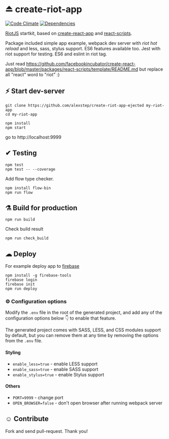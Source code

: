 # ⏏ create-riot-app
[![Code Climate](https://codeclimate.com/github/alexstep/create-riot-app-ejected.png)](https://codeclimate.com/github/alexstep/create-riot-app-ejected)
[![Dependencies](https://david-dm.org/alexstep/create-riot-app-ejected/dev-status.svg)](https://david-dm.org/alexstep/create-riot-app-ejected?type=dev)

[RiotJS](https://github.com/riot/riot) startkit, based on [create-react-app](https://github.com/facebookincubator/create-react-app) and  [react-scripts](https://github.com/facebookincubator/create-react-app/tree/master/packages/react-scripts).


Package included simple app example, webpack dev server with *riot hot reload* and less, sass, stylus support. ES6 features available too.
Jest with riot support for testing. ES6 and eslint in riot tag.

Just read https://github.com/facebookincubator/create-react-app/blob/master/packages/react-scripts/template/README.md but replace all "react" word to "riot" :)


## ⚡ Start dev-server
```
git clone https://github.com/alexstep/create-riot-app-ejected my-riot-app
cd my-riot-app
```
```
npm install
npm start
```
go to http://localhost:9999


## ✔ Testing
```
npm test
npm test -- --coverage
```

Add flow type checker.
```
npm install flow-bin
npm run flow
```


## ⚗ Build for production
```
npm run build
```

Check build result
```
npm run check_build

```

## ☁ Deploy

For example deploy app to [firebase](firebase.google.com)
```
npm install -g firebase-tools
firebase login
firebase init
npm run deploy
```


### ⚙ Configuration options

Modify the ```.env``` file in the root of the generated project, and add any of the configuration options below 👇 to enable that feature.

The generated project comes with SASS, LESS, and CSS modules support by default, but you can remove them at any time by removing the options from the ```.env``` file.

#### Styling
- ```enable_less=true``` - enable LESS support
- ```enable_sass=true``` - enable SASS support
- ```enable_stylus=true``` - enable Stylus support


#### Others
- ```PORT=9999``` - change port
- ```OPEN_BROWSER=false``` - don't open browser after running webpack server




## ☺ Contribute

Fork and send pull-request. Thank you!


